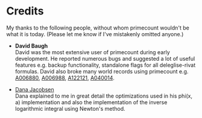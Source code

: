 # Credits

My thanks to the following people, without whom primecount wouldn't be what it is today. (Please let me know if I've mistakenly omitted anyone.)

* **David Baugh**<br/>
David was the most extensive user of primecount during early
development. He reported numerous bugs and suggested a lot
of useful features e.g. backup functionality, standalone
flags for all deleglise-rivat formulas. David also broke many
world records using primecount e.g. [A006880](https://oeis.org/A006880),
[A006988](https://oeis.org/A006988), [A122121](https://oeis.org/A122121),
[A040014](https://oeis.org/A040014).

* [Dana Jacobsen](https://github.com/danaj)<br/>
Dana explained to me in great detail the optimizations used in his
phi(x, a) implementation and also the implementation of the 
inverse logarithmic integral using Newton's method.
